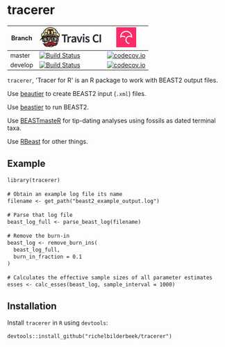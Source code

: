 # tracerer

Branch|[![Travis CI logo](TravisCI.png)](https://travis-ci.org)|[![Codecov logo](Codecov.png)](https://www.codecov.io)
---|---|---
master|[![Build Status](https://travis-ci.org/richelbilderbeek/tracerer.svg?branch=master)](https://travis-ci.org/richelbilderbeek/tracerer)|[![codecov.io](https://codecov.io/github/richelbilderbeek/tracerer/coverage.svg?branch=master)](https://codecov.io/github/richelbilderbeek/tracerer/branch/master)
develop|[![Build Status](https://travis-ci.org/richelbilderbeek/tracerer.svg?branch=develop)](https://travis-ci.org/richelbilderbeek/tracerer)|[![codecov.io](https://codecov.io/github/richelbilderbeek/tracerer/coverage.svg?branch=develop)](https://codecov.io/github/richelbilderbeek/tracerer/branch/develop)

`tracerer`, 'Tracer for R' is an R package 
to work with BEAST2 output files. 

Use [beautier](https://github.com/richelbilderbeek/beautier) to create BEAST2 input (`.xml`) files.

Use [beastier](https://github.com/richelbilderbeek/beastier) to run BEAST2.

Use [BEASTmasteR](https://github.com/nmatzke/BEASTmasteR) for tip-dating analyses using fossils as dated terminal taxa.

Use [RBeast](https://github.com/beast-dev/RBeast) for other things.

## Example

```
library(tracerer)

# Obtain an example log file its name
filename <- get_path("beast2_example_output.log")

# Parse that log file
beast_log_full <- parse_beast_log(filename)

# Remove the burn-in
beast_log <- remove_burn_ins(
  beast_log_full,
  burn_in_fraction = 0.1
)

# Calculates the effective sample sizes of all parameter estimates
esses <- calc_esses(beast_log, sample_interval = 1000)
```

## Installation

Install `tracerer` in `R` using `devtools`:

```{r}
devtools::install_github("richelbilderbeek/tracerer")
```
